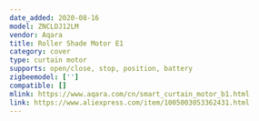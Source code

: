 ```yaml
---
date_added: 2020-08-16
model: ZNCLDJ12LM
vendor: Aqara
title: Roller Shade Motor E1
category: cover
type: curtain motor
supports: open/close, stop, position, battery
zigbeemodel: ['']
compatible: []
mlink: https://www.aqara.com/cn/smart_curtain_motor_b1.html
link: https://www.aliexpress.com/item/1005003053362431.html
---
```

